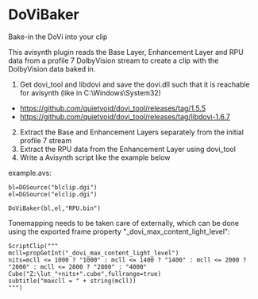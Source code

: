 # DoViBaker
Bake-in the DoVi into your clip

This avisynth plugin reads the Base Layer, Enhancement Layer and RPU data from a profile 7 DolbyVision stream to create a clip with the DolbyVision data baked in.

1. Get dovi_tool and libdovi and save the dovi.dll such that it is reachable for avisynth (like in C:\Windows\System32)
  - https://github.com/quietvoid/dovi_tool/releases/tag/1.5.5
  - https://github.com/quietvoid/dovi_tool/releases/tag/libdovi-1.6.7
2. Extract the Base and Enhancement Layers separately from the initial profile 7 stream
3. Extract the RPU data from the Enhancement Layer using dovi_tool
4. Write a Avisynth script like the example below

example.avs:
```
bl=DGSource("blclip.dgi")
el=DGSource("elclip.dgi")

DoViBaker(bl,el,"RPU.bin")
```

Tonemapping needs to be taken care of externally, which can be done using the exported frame property "_dovi_max_content_light_level":
```
ScriptClip("""
mcll=propGetInt("_dovi_max_content_light_level")
nits=mcll <= 1000 ? "1000" : mcll <= 1400 ? "1400" : mcll <= 2000 ? "2000" : mcll <= 2800 ? "2800" : "4000"
Cube("Z:\lut_"+nits+".cube",fullrange=true)
subtitle("maxcll = " + string(mcll))
""")
```
